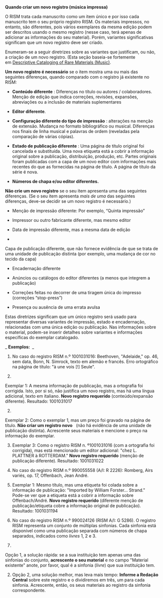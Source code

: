 **Quando criar um novo registro (música impressa)&nbsp;**

O RISM trata cada manuscrito como um item único e por isso cada manuscrito tem o seu próprio registro RISM. Os materiais impressos, no entanto, são diferentes, pois vários exemplares da mesma edição podem ser descritos usando o mesmo registro (nesse caso, terá apenas de adicionar as informações do seu material). Porém, variantes significativas significam que um novo registro deve ser criado.&nbsp;

Enumeram-se a seguir diretrizes sobre as variantes que justificam, ou não, a criação de um novo registro. (Esta seção baseia-se fortemente em&nbsp;[Descriptive Cataloging of Rare Materials (Music)](http://http://rbms.info/dcrm/).

**Um novo registro é necessário** se o item mostra uma ou mais das seguintes diferenças, quando comparado com o registro já existente no RISM:&nbsp;&nbsp;

- **Conteúdo diferente** : Diferenças no título ou autores / colaboradores. Menção de edição que indica correções, revisões, expansões, abreviações ou a inclusão de materiais suplementares&nbsp;

- **Editor diferente**.&nbsp;

- **Configuração diferente do tipo de impressão** : alterações na menção de extensão. Mudança no formato bibliográfico ou musical. Diferenças nos finais de linha musical e palavras de ordem (reveladas pela comparação de várias cópias).&nbsp;

- **Estado de publicação diferente** : Uma página de título original foi cancelada e substituída. Uma nova etiqueta está a cobrir a informação original sobre a publicação, distribuição, produção, etc. Partes originais foram publicadas com a capa de um novo editor com informações mais recentes do que as fornecidas na página de título. A página de título da série é nova.&nbsp;

- **Números de chapa e/ou editor diferentes.&nbsp;**

**Não crie um novo registro** se o seu item apresenta uma das seguintes diferenças. (Se o seu item apresenta _mais de uma_ das seguintes diferenças, deve-se decidir se um novo registro é necessário.)&nbsp;

- Menção de impressão diferente: Por exemplo, “Quinta impressão”&nbsp;

- Impressor ou outro fabricante diferente, mas mesmo editor  
- Data de impressão diferente, mas a mesma data de edição&nbsp;

-  

Capa de publicação diferente, que não fornece evidência de que se trata de uma unidade de publicação distinta (por exemplo, uma mudança de cor no tecido da capa)&nbsp;&nbsp;

- Encadernação diferente&nbsp;

- Anúncios ou catálogos do editor diferentes (a menos que integrem a publicação)&nbsp;&nbsp;

- Correções feitas no decorrer de uma tiragem única do impresso (correções “stop-press”)&nbsp;

- Presença ou ausência de uma errata avulsa&nbsp;

Estas diretrizes significam que um único registro será usado para representar diversas variantes de impressão, estado e encadernação, relacionadas com uma única edição ou publicação. Nas informações sobre o material, podem-se inserir detalhes sobre variantes e informações específicas do exemplar catalogado.&nbsp;

_ **Exemplos:&nbsp;** _

1. No caso do registro RISM n.º 1001031016: Beethoven, "Adelaide," op. 46, sem data, Bonn, N. Simrock, texto em alemão e francês. Erro ortográfico na página de título: "à une vois [!] Seule".&nbsp;

1. 

Exemplar 1: A mesma informação de publicação, mas a ortografia foi corrigida. Isto, por si só, não justifica um novo registro, mas há uma língua adicional, texto em italiano. **Novo registro requerido** (conteúdo/expansão diferente). Resultado: 1001031017&nbsp;

2. 

Exemplar 2: Como o exemplar 1, mas um preço foi gravado na página de título. **Não criar um registro novo** &nbsp; (não há evidência de uma unidade de publicação distinta). Acrescente seus materiais e mencione o preço na informação do exemplar.&nbsp;

3. Exemplar 3: Como o registro RISM n. º1001031016 (com a ortografia foi corrigida), mas está mencionado um editor adicional: "chez L. PLATTNER à ROTTERDAM." **Novo registro requerido** (menção de publicação diferente). Resultado: 1001031022&nbsp;

2. No caso do registro RISM n.º 990055558 (A/I: R 2226): Romberg, Airs variés, op. 17, Offenbach, Jean André.&nbsp;

1. Exemplar 1: Mesmo título, mas uma etiqueta foi colada sobre a informação de publicação: "Imported by William Forster... Strand." Pode-se ver que a etiqueta está a cobrir a informação sobre Offenbach/André. **Novo registro requerido** (diferente menção de publicação/etiqueta cobre a informação original de publicação). Resultado: 1001031194&nbsp;

3. No caso do registro RISM n.º 990024126 (RISM A/I: G 5286). O registro RISM representa um conjunto de múltiplas sinfonias. Cada sinfonia está disponível como uma publicação separada com números de chapa separados, indicados como _livres_ 1, 2 e 3.&nbsp;

 

1. 

Opção 1, a solução rápida: se a sua instituição tem apenas uma das sinfonias do conjunto, **acrescente o seu material** e no campo "Material existente" anote, por favor, qual é a sinfonia (_livre_) que sua instituição tem.

2. Opção 2, uma solução melhor, mas leva mais tempo: **Informe a Redação Central** sobre este registro e o dividiremos em três, um para cada sinfonia. Acrescente, então, os seus materiais ao registro da sinfonia correspondente.